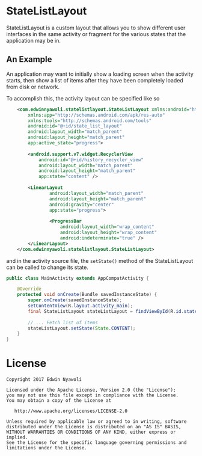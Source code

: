 # StateListLayout
StateListLayout is a custom layout that allows you to show different
user interfaces in the same activity or fragment for the various
states that the application may be in. 

## An Example
An application may want to initially show a loading screen when the 
activity starts, then show a list of items after they have been
completely loaded from disk or network.

To accomplish this, the activity layout can be specified like so

````xml
    <com.edwinnyawoli.statelistlayout.StateListLayout xmlns:android="http://schemas.android.com/apk/res/android"
        xmlns:app="http://schemas.android.com/apk/res-auto"
        xmlns:tools="http://schemas.android.com/tools"
        android:id="@+id/state_list_layout"
        android:layout_width="match_parent"
        android:layout_height="match_parent"
        app:active_state="progress">
     
        <android.support.v7.widget.RecyclerView
            android:id="@+id/history_recycler_view"
            android:layout_width="match_parent"
            android:layout_height="match_parent"
            app:state="content" />
    
        <LinearLayout
                android:layout_width="match_parent"
                android:layout_height="match_parent"
                android:gravity="center"
                app:state="progress">
        
                <ProgressBar
                    android:layout_width="wrap_content"
                    android:layout_height="wrap_content"
                    android:indeterminate="true" />
        </LinearLayout>
    </com.edwinnyawoli.statelistlayout.StateListLayout>
````

and in the activity source file, the `setState()` method of the StateListLayout
can be called to change its state.
````java
public class MainActivity extends AppCompatActivity {

    @Override
    protected void onCreate(Bundle savedInstanceState) {
        super.onCreate(savedInstanceState);
        setContentView(R.layout.activity_main);
        final StateListLayout stateListLayout = findViewById(R.id.state_list_layout);
        
        // ... Fetch list of items
        stateListLayout.setState(State.CONTENT);
    }
}

````

# License
    Copyright 2017 Edwin Nyawoli
    
    Licensed under the Apache License, Version 2.0 (the "License");
    you may not use this file except in compliance with the License.
    You may obtain a copy of the License at
    
       http://www.apache.org/licenses/LICENSE-2.0
    
    Unless required by applicable law or agreed to in writing, software
    distributed under the License is distributed on an "AS IS" BASIS,
    WITHOUT WARRANTIES OR CONDITIONS OF ANY KIND, either express or implied.
    See the License for the specific language governing permissions and
    limitations under the License.